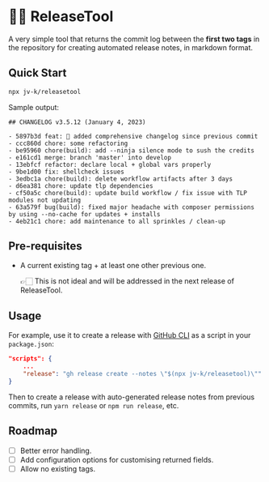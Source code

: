 # 👷‍♀️ ReleaseTool

A very simple tool that returns the commit log between the **first two tags** in the repository for creating automated release notes, in markdown format.

## Quick Start

```bash
npx jv-k/releasetool
```

Sample output:
```
## CHANGELOG v3.5.12 (January 4, 2023)

- 5897b3d feat: 🎊 added comprehensive changelog since previous commit
- ccc860d chore: some refactoring
- be95960 chore(build): add --ninja silence mode to sush the credits
- e161cd1 merge: branch 'master' into develop
- 13ebfcf refactor: declare local + global vars properly
- 9be1d00 fix: shellcheck issues
- 3edbc1a chore(build): delete workflow artifacts after 3 days
- d6ea381 chore: update tlp dependencies
- cf50a5c chore(build): update build workflow / fix issue with TLP modules not updating
- 63a579f bug(build): fixed major headache with composer permissions by using --no-cache for updates + installs
- 4eb21c1 chore: add maintenance to all sprinkles / clean-up
```

## Pre-requisites

- A current existing tag + at least one other previous one.
  
  👉🏻 This is not ideal and will be addressed in the next release of ReleaseTool.

## Usage

For example, use it to create a release with [GitHub CLI](https://github.com/cli/cli) as a script in your `package.json`:

```json
"scripts": {
    ...
    "release": "gh release create --notes \"$(npx jv-k/releasetool)\""
}
```

Then to create a release with auto-generated release notes from previous commits, run 
`yarn release` or `npm run release`, etc.

## Roadmap

- [ ] Better error handling.
- [ ] Add configuration options for customising returned fields.
- [ ] Allow no existing tags.
